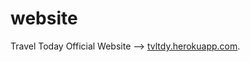 # website
Travel Today Official Website
--> [tvltdy.herokuapp.com](https://traveltoday.tk "traveltoday.tk").
